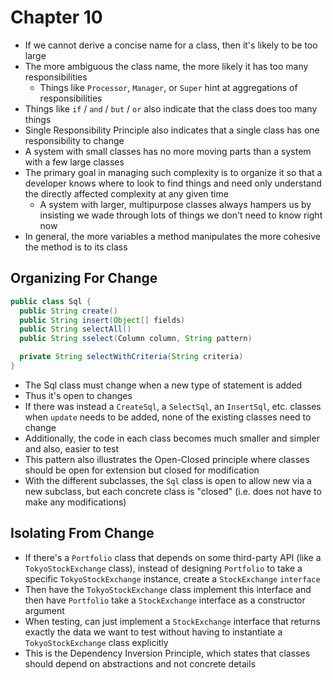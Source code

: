 # Chapter 10

* If we cannot derive a concise name for a class, then it's likely to be too large
* The more ambiguous the class name, the more likely it has too many responsibilities
  * Things like `Processor`, `Manager`, or `Super` hint at aggregations of responsibilities
* Things like `if` / `and` / `but` / `or` also indicate that the class does too many things
* Single Responsibility Principle also indicates that a single class has one responsibility to change
* A system with small classes has no more moving parts than a system with a few large classes
* The primary goal in managing such complexity is to organize it so that a developer knows where to look to find things and need only understand the directly affected complexity at any given time
  * A system with larger, multipurpose classes always hampers us by insisting we wade through lots of things we don't need to know right now
* In general, the more variables a method manipulates the more cohesive the method is to its class

## Organizing For Change

```java
public class Sql {
  public String create()
  public String insert(Object[] fields)
  public String selectAll()
  public String sselect(Column column, String pattern)

  private String selectWithCriteria(String criteria)
}
```

* The Sql class must change when a new type of statement is added
* Thus it's open to changes
* If there was instead a `CreateSql`, a `SelectSql`, an `InsertSql`, etc. classes when `update` needs to be added, none of the existing classes need to change
* Additionally, the code in each class becomes much smaller and simpler and also, easier to test
* This pattern also illustrates the Open-Closed principle where classes should be open for extension but closed for modification
* With the different subclasses, the `Sql` class is open to allow new via a new subclass, but each concrete class is "closed" (i.e. does not have to make any modifications)

## Isolating From Change

* If there's a `Portfolio` class that depends on some third-party API (like a `TokyoStockExchange` class), instead of designing `Portfolio` to take a specific `TokyoStockExchange` instance, create a `StockExchange` `interface`
* Then have the `TokyoStockExchange` class implement this interface and then have `Portfolio` take a `StockExchange` interface as a constructor argument
* When testing, can just implement a `StockExchange` interface that returns exactly the data we want to test without having to instantiate a `TokyoStockExchange` class explicitly
* This is the Dependency Inversion Principle, which states that classes should depend on abstractions and not concrete details
